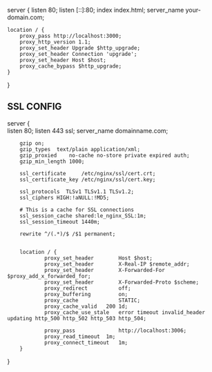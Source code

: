 server {
    listen 80;
    listen [::]:80;
    index index.html;
    server_name your-domain.com;

    location / {
        proxy_pass http://localhost:3000;
        proxy_http_version 1.1;
        proxy_set_header Upgrade $http_upgrade;
        proxy_set_header Connection 'upgrade';
        proxy_set_header Host $host;
        proxy_cache_bypass $http_upgrade;
    }
}

## SSL CONFIG
server {                                                                                                         
        listen 80;
        listen 443 ssl;
        server_name domainname.com;

        gzip on;
        gzip_types	text/plain application/xml;
        gzip_proxied    no-cache no-store private expired auth;
        gzip_min_length 1000;

        ssl_certificate     /etc/nginx/ssl/cert.crt;
        ssl_certificate_key /etc/nginx/ssl/cert.key;

        ssl_protocols  TLSv1 TLSv1.1 TLSv1.2;
        ssl_ciphers HIGH:!aNULL:!MD5;

        # This is a cache for SSL connections
        ssl_session_cache shared:le_nginx_SSL:1m;
        ssl_session_timeout 1440m;

        rewrite ^/(.*)/$ /$1 permanent;


        location / {
                proxy_set_header        Host $host;
                proxy_set_header        X-Real-IP $remote_addr;
                proxy_set_header        X-Forwarded-For $proxy_add_x_forwarded_for;
                proxy_set_header        X-Forwarded-Proto $scheme;
                proxy_redirect          off;
                proxy_buffering         on;
                proxy_cache             STATIC;
                proxy_cache_valid	200 1d;
                proxy_cache_use_stale   error timeout invalid_header updating http_500 http_502 http_503 http_504;

                proxy_pass              http://localhost:3006;
                proxy_read_timeout	1m;
                proxy_connect_timeout   1m;
        }
}
